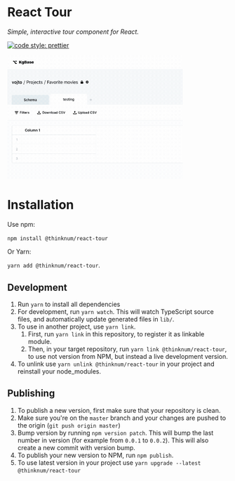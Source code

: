 # React Tour

_Simple, interactive tour component for React._

[![code style: prettier](https://img.shields.io/badge/code_style-prettier-ff69b4.svg)](https://github.com/prettier/prettier)

<img src="preview.gif" width="400" />

# Installation

Use npm:

`npm install @thinknum/react-tour`

Or Yarn:

`yarn add @thinknum/react-tour`.

## Development

1. Run `yarn` to install all dependencies
1. For development, run `yarn watch`. This will watch TypeScript source files, and automatically update generated files in `lib/`.
1. To use in another project, use `yarn link`.
    1. First, run `yarn link` in this repository, to register it as linkable module.
    1. Then, in your target repository, run `yarn link @thinknum/react-tour`, to use not version from NPM, but instead a live development version.
1. To unlink use `yarn unlink @thinknum/react-tour` in your project and reinstall your node_modules.

## Publishing

1. To publish a new version, first make sure that your repository is clean.
1. Make sure you're on the `master` branch and your changes are pushed to the origin (`git push origin master`)
1. Bump version by running `npm version patch`. This will bump the last number in version (for example from `0.0.1` to `0.0.2`). This will also create a new commit with version bump.
1. To publish your new version to NPM, run `npm publish`.
1. To use latest version in your project use `yarn upgrade --latest @thinknum/react-tour`